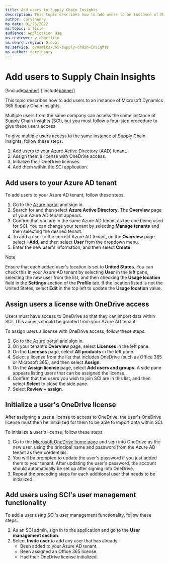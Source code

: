 ```yaml
---
title: Add users to Supply Chain Insights
description: This topic describes how to add users to an instance of Microsoft Dynamics 365 Supply Chain Insights.
author: carylhenry
ms.date: 01/25/2022
ms.topic: article
audience: Application Use
ms.reviewer: v-chgriffin
ms.search.region: Global
ms.service: dynamics-365-supply-chain-insights
ms.author: carylhenry
---
```


# Add users to Supply Chain Insights

[!include[banner](includes/banner.md)]
[!include[banner](includes/preview-banner.md)]

This topic describes how to add users to an instance of Microsoft Dynamics 365 Supply Chain Insights.

Multiple users from the same company can access the same instance of Supply Chain Insights (SCI), but you must follow a four-step procedure to give these users access. 

To give multiple users access to the same instance of Supply Chain Insights, follow these steps.

1. Add users to your Azure Active Directory (AAD) tenant.
1. Assign them a license with OneDrive access. 
1. Initialize their OneDrive licenses.
1. Add them within the SCI application. 

## Add users to your Azure AD tenant

To add users to your Azure AD tenant, follow these steps.

1. Go to the [Azure portal](https://portal.azure.com) and sign in.
1. Search for and then select **Azure Active Directory**. The **Overview** page of your Azure AD tenant appears.
1. Confirm that you are in the same Azure AD tenant as the one being used for SCI. You can change your tenant by selecting **Manage tenants** and then selecting the desired tenant. 
1. To add a user to the correct Azure AD tenant, on the **Overview** page select **+Add**, and then select **User** from the dropdown menu.
1. Enter the new user's information, and then select **Create**. 

>[!NOTE]
> Ensure that each added user's location is set to **United States**. You can check this in your Azure AD tenant by selecting **User** in the left pane, selecting the new user from the list, and then checking the **Usage location** field in the **Settings** section of the **Profile** tab. If the location listed is not the United States, select **Edit** in the top left to update the **Usage location** value.

## Assign users a license with OneDrive access

Users must have access to OneDrive so that they can import data within SCI. This access should be granted from your Azure AD tenant.

To assign users a license with OneDrive access, follow these steps.

1. Go to the [Azure portal](https://portal.azure.com) and sign in.
1. On your tenant's **Overview** page, select **Licenses** in the left pane. 
1. On the **Licenses** page, select **All products** in the left pane.
1. Select a license from the list that includes OneDrive (such as Office 365 or Microsoft 365), and then select **Assign**.
1. On the **Assign license** page, select **Add users and groups**. A side pane appears listing users that can be assigned the license. 
1. Confirm that the users you wish to join SCI are in this list, and then select **Select** to close the side pane.
1. Select **Review + assign**.

## Initialize a user's OneDrive license

After assigning a user a license to access to OneDrive, the user's OneDrive license must then be initialized for them to be able to import data within SCI. 

To initialize a user's license, follow these steps.

1. Go to the [Microsoft OneDrive home page](https://onedrive.live.com/) and sign into OneDrive as the new user, using the principal name and password from the Azure AD tenant as their credentials. 
1. You will be prompted to update the user's password if you just added them to your tenant. After updating the user's password, the account should automatically be set up after signing into OneDrive.
1. Repeat the preceding steps for each additional user that needs to be initialized. 

## Add users using SCI's user management functionality

To add a user using SCI's user management functionality, follow these steps.

1. As an SCI admin, sign in to the application and go to the **User management section**. 
1. Select **Invite user** to add any user that has already
    - Been added to your Azure AD tenant.
    - Been assigned an Office 365 license.
    - Had their OneDrive license initialized.

